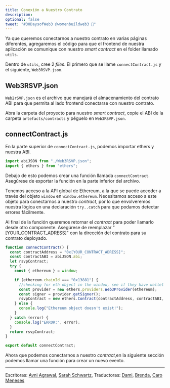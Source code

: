 ```yaml
---
title: Conexión a Nuestro Contrato
description:
optional: false
tweet: "#30DaysofWeb3 @womenbuildweb3 🌈"
---
```


Ya que queremos conectarnos a nuestro contrato en varias páginas diferentes, agregaremos el código para que el frontend de nuestra aplicación se comunique con nuestro _smart contract_ en el folder llamado `utils`.

Dentro de `utils`, cree 2 _files_. El primero que se llame `connectContract.js` y el siguiente, `Web3RSVP.json`.

## Web3RSVP.json

`Web2rSVP.json` es el archivo que manejará el almacenamiento del contrato ABI para que permita al lado frontend conectarse con nuestro contrato.

Abra la carpeta del proyecto para nuestro _smart contract_, copie el ABI de la carpeta `artefacts/contracts` y péguelo en `Web3RSVP.json`.

## connectContract.js

En la parte superior de `connectContract.js`, podemos importar ethers y nuestra ABI.

```javascript
import abiJSON from "./Web3RSVP.json";
import { ethers } from "ethers";
```

Debajo de esto podemos crear una función llamada `connectContract`. Asegúrese de exportar la función en la parte inferior del archivo.

Tenemos acceso a la API global de Ethereum, a la que se puede acceder a través del objeto `window` en `window.ethereum`. Necesitamos acceso a este objeto para conectarnos a nuestro _contract_, por lo que envolveremos nuestra lógica en una declaración `try..catch` para que podamos detectar errores fácilmente.

Al final de la función queremos retornar el _contract_ para poder llamarlo desde otro componente. Asegúrese de reemplazar "[YOUR_CONTRACT_ADRESS]" con la dirección del contrato para su contrato deployado.

```javascript
function connectContract() {
  const contractAddress = "0x[YOUR_CONTRACT_ADRESS]";
  const contractABI = abiJSON.abi;
  let rsvpContract;
  try {
    const { ethereum } = window;

    if (ethereum.chainId === "0x13881") {
      //checking for eth object in the window, see if they have wallet connected to Polygon Mumbai network
      const provider = new ethers.providers.Web3Provider(ethereum);
      const signer = provider.getSigner();
      rsvpContract = new ethers.Contract(contractAddress, contractABI, signer); // instantiating new connection to the contract
    } else {
      console.log("Ethereum object doesn't exist!");
    }
  } catch (error) {
    console.log("ERROR:", error);
  }
  return rsvpContract;
}

export default connectContract;
```

Ahora que podemos conectarnos a nuestro _contract_,en la siguiente sección podemos llamar una función para crear un nuevo evento.

---

Escritoras: [Avni Agrawal](https://twitter.com/AvniAgrawal1802), [Sarah Schwartz](https://twitter.com/schwartzswartz),
Traductoras: [Dami](https://twitter.com/dakitidami), [Brenda](https://twitter.com/engineerbrenda), [Caro Meneses](https://twitter.com/carmedinat)
